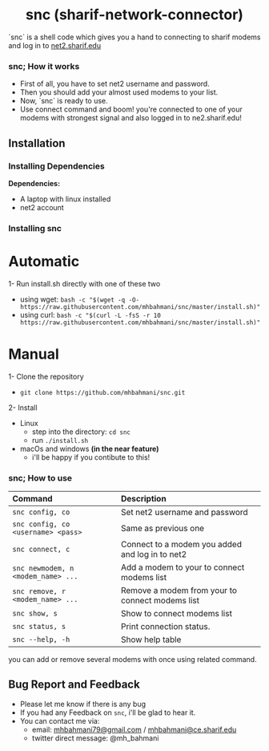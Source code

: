 <h1 align="center">snc (sharif-network-connector)</h1>

\`snc\` is a shell code which gives you a hand to connecting to sharif modems and log in to [net2.sharif.edu](https://net2.sharif.edu)
 
### snc; How it works
- First of all, you have to set net2 username and password.
- Then you should add your almost used modems to your list.
- Now, \`snc\` is ready to use.
- Use connect command and boom! you're connected to one of your modems with strongest signal and also logged in to ne2.sharif.edu!

## Installation

### Installing Dependencies
**Dependencies:**

- A laptop with linux installed
- net2 account

### Installing snc
# Automatic
1- Run install.sh directly with one of these two
   - using wget:
     `bash -c "$(wget -q -O- https://raw.githubusercontent.com/mhbahmani/snc/master/install.sh)"`
   - using curl:
     `bash -c "$(curl -L -fsS -r 10 https://raw.githubusercontent.com/mhbahmani/snc/master/install.sh)"`

# Manual
1- Clone the repository
 * `git clone https://github.com/mhbahmani/snc.git` 

2- Install
 * Linux
   * step into the directory: `cd snc`
   * run `./install.sh`
 * macOs and windows **(in the near feature)** 
   * i'll be happy if you contibute to this!

### snc; How to use

| **Command**                       | **Description**                                       |
|:----------------------------------|:------------------------------------------------------|
|`snc config, co`                   | Set net2 username and password                        |
|`snc config, co <username> <pass> `| Same as previous one 
|`snc connect, c`                   | Connect to a modem you added and log in to net2       |
|`snc newmodem, n <modem_name> ...` | Add a modem to your to connect modems list            |
|`snc remove, r <modem_name> ...`   | Remove a modem from your to connect modems list       |
|`snc show, s`                      | Show to connect modems list                           |
|`snc status, s`                    | Print connection status.                              |
|`snc --help, -h`                   | Show help table                                       |

you can add or remove several modems with once using related command.

## Bug Report and Feedback

 * Please let me know if there is any bug
 * If you had any Feedback on `snc`, i'll be glad to hear it.
 * You can contact me via:
   * email: mhbahmani79@gmail.com / mhbahmani@ce.sharif.edu
   * twitter direct message: @mh_bahmani
